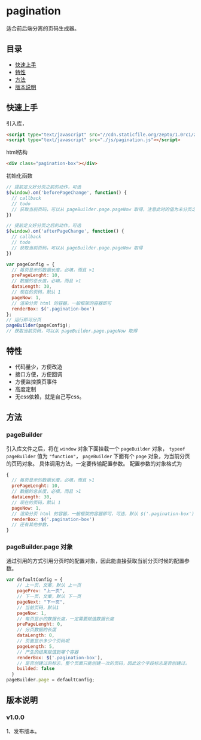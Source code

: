 # pagination

适合前后端分离的页码生成器。

##  目录
* [快速上手](#快速上手)
* [特性](#特性)
* [方法](#方法)
* [版本说明](#版本说明)


## 快速上手

引入库，
```html
<script type="text/javascript" src="//cdn.staticfile.org/zepto/1.0rc1/zepto.min.js"></script>
<script type="text/javascript" src="./js/pagination.js"></script>
```

html结构
```html
<div class="pagination-box"></div>
```

初始化函数
```javascript
// 提前定义好分页之前的动作，可选
$(window).on('beforePageChange', function() {
  // callback
  // todo
  // 获取当前页码，可以从 pageBuilder.page.pageNow 取得，注意此时的值为未分页之前的旧页码。
})

// 提前定义好分页之后的动作，可选
$(window).on('afterPageChange', function() {
  // callback
  // todo
  // 获取当前页码，可以从 pageBuilder.page.pageNow 取得
})

var pageConfig = {
  // 每页显示的数据长度，必填，而且 >1
  prePageLenght: 10,
  // 数据的总长度，必填，而且 >1
  dataLength: 30,
  // 现在的页码，默认 1
  pageNow: 1,
  // 渲染分页 html 的容器，一般框架的容器即可
  renderBox: $('.pagination-box')
};
// 运行即可分页
pageBuilder(pageConfig);
// 获取当前页码，可以从 pageBuilder.page.pageNow 取得
```


##  特性
* 代码量少，方便改造
* 接口方便，方便回调
* 方便监控换页事件
* 高度定制
* 无css依赖，就是自己写css。

## 方法
### pageBuilder 
引入库文件之后，将在 ```window``` 对象下面挂载一个 ```pageBuilder``` 对象， ```typeof pageBuilder``` 值为 ```"function"```， ```pageBuilder``` 下面有个 ```page``` 对象，为当前分页的页码对象。
具体调用方法，一定要传输配置参数。
配置参数的对象格式为
```javascript
{
  // 每页显示的数据长度，必填，而且 >1
  prePageLenght: 10,
  // 数据的总长度，必填，而且 >1
  dataLength: 30,
  // 现在的页码，默认 1
  pageNow: 1,
  // 渲染分页 html 的容器，一般框架的容器即可，可选，默认 $('.pagination-box')
  renderBox: $('.pagination-box')
  // 还有其他参数，
}
```

### pageBuilder.page 对象
通过引用的方式引用分页时的配置对象，因此能直接获取当前分页时候的配置参数。
```javascript
var defaultConfig = {
    // 上一页，文案，默认 上一页
    pagePrev: "上一页",
    // 下一页，文案，默认 下一页
    pageNext: "下一页",
    // 当前页码，默认1
    pageNow: 1,
    // 每页显示的数据长度，一定需要赋值数据长度
    prePageLenght: 0,
    // 分页数据的长度
    dataLength: 0,
    // 页面显示多少个页码呢
    pageLength: 5,
    // 产生的结果赋值到哪个容器
    renderBox: $('.pagination-box'),
    // 是否创建过的标志，整个页面只能创建一次的页码，因此这个字段标志是否创建过。
    builded: false
  }
pageBuilder.page = defaultConfig;
```



## 版本说明

### v1.0.0
1、发布版本。